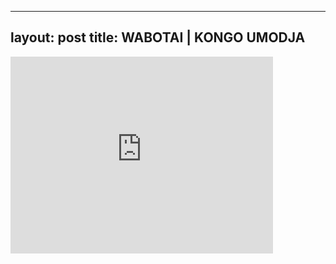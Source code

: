

---
layout: post
title: WABOTAI | KONGO UMODJA
---


<iframe width="420" height="315" src="http://www.youtube.com/embed/y9I5odDJiro" frameborder="0" allowfullscreen></iframe>

